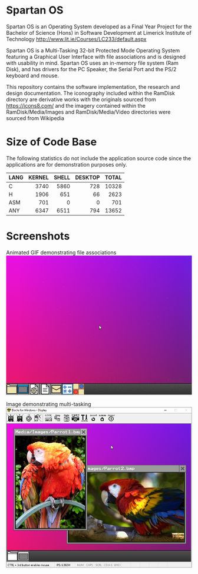 # Spartan OS
Spartan OS is an Operating System developed as a Final Year Project for
the Bachelor of Science (Hons) in Software Development at Limerick Institute of Technology
    http://www.lit.ie/Courses/LC233/default.aspx

Spartan OS is a Multi-Tasking 32-bit Protected Mode Operating System featuring
a Graphical User Interface with file associations and is designed with usability in mind.
Spartan OS uses an in-memory file system (Ram Disk), and has drivers for the PC Speaker,
the Serial Port and the PS/2 keyboard and mouse.

This repository contains the software implementation, the research and design documentation.
The iconography included within the RamDisk directory are derivative works with the originals
sourced from https://icons8.com/ and the imagery contained within the RamDisk/Media/Images
and RamDisk/Media/Video directories were sourced from Wikipedia

# Size of Code Base
The following statistics do not include the application source code
since the applications are for demonstration purposes only.

| LANG | KERNEL | SHELL | DESKTOP | TOTAL |
| :--- | ---: |  ---: | ---: | ---: |
| C    |   3740 |  5860 |     728 | 10328 |
| H    |   1906 |   651 |      66 |  2623 |
| ASM  |    701 |     0 |       0 |   701 |
| ANY  |   6347 |  6511 |     794 | 13652 |

# Screenshots  
Animated GIF demonstrating file associations
![Alt text](/ScreenShots/Spartan.gif?raw=true "Spartan")

Image demonstrating multi-tasking
![Alt text](/ScreenShots/12-image-viewer.png?raw=true "Image Viewer")
